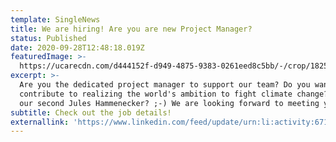 ```yaml
---
template: SingleNews
title: We are hiring! Are you are new Project Manager?
status: Published
date: 2020-09-28T12:48:18.019Z
featuredImage: >-
  https://ucarecdn.com/d444152f-d949-4875-9383-0261eed8c5bb/-/crop/1825x1394/0,974/-/preview/
excerpt: >-
  Are you the dedicated project manager to support our team? Do you want to
  contribute to realizing the world's ambition to fight climate change? Are you
  our second Jules Hammenecker? ;-) We are looking forward to meeting you!
subtitle: Check out the job details!
externallink: 'https://www.linkedin.com/feed/update/urn:li:activity:6714582786616905728'
---
```


